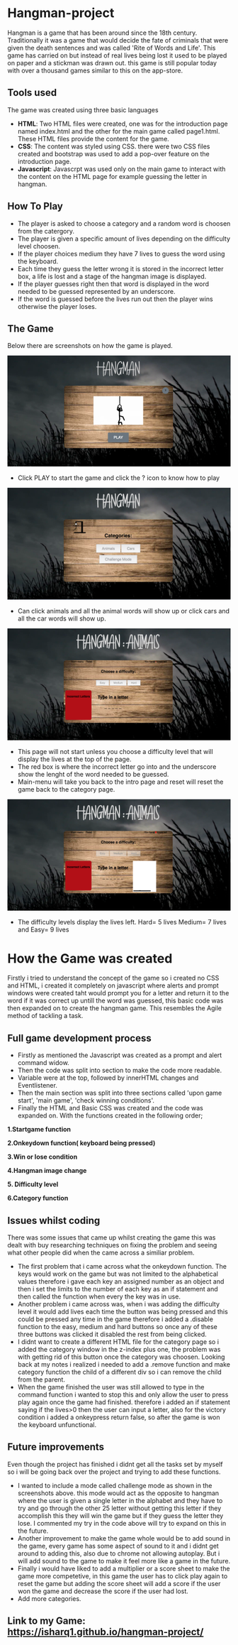 # Hangman-project

Hangman is a game that has been around since the 18th century. Traditionally it was a game that would decide the fate of criminals that were given the death sentences and was called 'Rite of Words and Life'. This game has carried on but instead of real lives being lost it used to be played on paper and a stickman was drawn out. this game is still popular today with over a thousand games similar to this on the app-store.

## Tools used

The game was created using three basic languages

* **HTML**: Two HTML files were created, one was for the introduction page named index.html and the other for the main game called page1.html. These HTML files provide the content for the game.
* **CSS**: The content was styled using CSS. there were two CSS files created and bootstrap was used to add a pop-over feature on the introduction page.
* **Javascript**: Javascrpt was used only on the main game to interact with the content on the HTML page for example guessing the letter in hangman.

## How To Play

* The player is asked to choose a category and a random word is choosen from the catergory.
* The player is given a specific amount of lives depending on the difficulty level choosen.
* If the player choices medium they have 7 lives to guess the word using the keyboard.
* Each time they guess the letter wrong it is stored in the incorrect letter box, a life is lost and a stage of the hangman image is displayed.
* If the player guesses right then that word is displayed in the word needed to be guessed represented by an underscore.
* If the word is guessed before the lives run out then the player wins otherwise the player loses.

## The Game

Below there are screenshots on how the game is played.

![intro-page](images/intro-page.png)

* Click PLAY to start the game and click the ? icon to know how to play

![Category-page](images/category-page.png)

* Can click animals and all the animal words will show up or click cars and all the car words will show up.

![Game-page](images/game-page.png)

* This page will not start unless you choose a difficulty level that will display the lives at the top of the page.
* The red box is where the incorrect letter go into and the underscore show the lenght of the word needed to be guessed.
* Main-menu will take you back to the intro page and reset will reset the game back to the category page.

![Level-page](images/show-lives.png)

* The difficulty levels display the lives left. Hard= 5 lives Medium= 7 lives and Easy= 9 lives

# How the Game was created

Firstly i tried to understand the concept of the game so i created no CSS and HTML, i created it completely on javascript where alerts and prompt windows were created taht would prompt you for a letter and return it to the word if it was correct up untill the word was guessed, this basic code was then expanded on to create the hangman game. This resembles the Agile method of tackling a task.

## Full game development process

* Firstly as mentioned the Javascript was created as a prompt and alert command widow.
* Then the code was split into section to make the code more readable.
* Variable were at the top, followed by innerHTML changes and Eventlistener.
* Then the main section was split into three sections called 'upon game start', 'main game', 'check winning conditions'.
* Finally the HTML and Basic CSS was created and the code was expanded on. With the functions created in the following order;

**1.Startgame function**

**2.Onkeydown function( keyboard being pressed)**

**3.Win or lose condition**

**4.Hangman image change**

**5. Difficulty level**

**6.Category function** 

## Issues whilst coding

There was some issues that came up whilst creating the game this was dealt with buy researching techniques on fixing the problem and seeing what other people did when the came across a similiar problem.

* The first problem that i came across what the onkeydown function. The keys would work on the game but was not limited to the alphabetical values therefore i gave each key an assigned number as an object and then i set the limits to the number of each key as an if statement and then called the function when every the key was in use.
* Another problem i came across was, when i was adding the difficulty level it would add lives each time the button was being pressed and this could be pressed any time in the game therefore i added a .disable function to the easy, medium and hard buttons so once any of these three buttons was clicked it disabled the rest from being clicked.
* I didnt want to create a different HTML file for the category page so i added the category window in the z-index plus one, the problem was with getting rid of this button once the category was choosen. Looking back at my notes i realized i needed to add a .remove function and make category function the child of a different div so i can remove the child from the parent.
* When the game finished the user was still allowed to type in the command function i wanted to stop this and only allow the user to press play again once the game had finished. therefore i added an if statement saying if the lives>0 then the user can input a letter, also for the victory condition i added a onkeypress return false, so after the game is won the keyboard unfunctional.

## Future improvements

Even though the project has finished i didnt get all the tasks set by myself so i will be going back over the project and trying to add these functions.

* I wanted to include a mode called challenge mode as shown in the screenshots above. this mode would act as the opposite to hangman where the user is given a single letter in the alphabet and they have to try and go through the other 25 letter without getting this letter if they accomplish this they will win the game but if they guess the letter they lose. I commented my try in the code above will try to expand on this in the future.
* Another improvement to make the game whole would be to add sound in the game, every game has some aspect of sound to it and i didnt get around to adding this, also due to chrome not allowing autoplay. But i will add sound to the game to make it feel more like a game in the future.
* Finally i would have liked to add a multiplier or a score sheet to make the game more competetive, in this game the user has to click play again to reset the game but adding the score sheet will add a score if the user won the game and decrease the score if the user had lost.
* Add more categories.

## Link to my Game:  https://isharq1.github.io/hangman-project/ 

